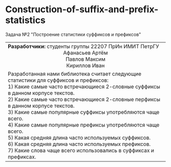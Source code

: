 # Construction-of-suffix-and-prefix-statistics
Задача №2 "Построение статистики суффиксов и префиксов"  
  
<table style="border-collapse: collapse; border: none;">
  <tr style="border: none;">
    <td style="border: none;"><b>Разработчики:</b> студенты группы 22207 ПрИн ИМИТ ПетрГУ <br>
                             <center> Афанасьев Артём <br>
                                        Павлов Максим <br>
                                        Кириллов Иван </center>
    </td>
  </tr>
  <tr style="border: none;">
    <td style="border: none;"> Разработанная нами библиотека считает следующие статистики для суффиксов и префиксов:<br>
              1) Какие самые часто встречающиеся 2-словные суффиксы в данном корпусе текстов.<br>
              2) Какие самые часто встречающиеся 2-словные перфиксы в данном корпусе текстов.<br>
              3) Какие самые популярные суффиксы употребляются чаще всего.<br>
              4) Какие самые популярные префиксы употребляются чаще всего.<br>
              5) Какая средняя длина часто используемых суффиксов.<br>
              6) Какая средняя длина часто используемых префиксов.<br>
              7) Какие слова чаще всего использовались в суффиксах и префиксах.<br>
  </tr>
</table>
